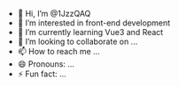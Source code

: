 - 👋 Hi, I’m @1JzzQAQ
- 👀 I’m interested in front-end development
- 🌱 I’m currently learning Vue3 and React
- 💞️ I’m looking to collaborate on ...
- 📫 How to reach me ...
- 😄 Pronouns: ...
- ⚡ Fun fact: ...

<!---
1JzzQAQ/1JzzQAQ is a ✨ special ✨ repository because its `README.md` (this file) appears on your GitHub profile.
You can click the Preview link to take a look at your changes.
--->
